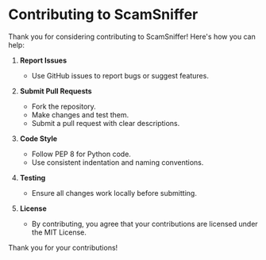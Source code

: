 # Contributing to ScamSniffer

Thank you for considering contributing to ScamSniffer! Here's how you can help:

1. **Report Issues**
   - Use GitHub issues to report bugs or suggest features.

2. **Submit Pull Requests**
   - Fork the repository.
   - Make changes and test them.
   - Submit a pull request with clear descriptions.

3. **Code Style**
   - Follow PEP 8 for Python code.
   - Use consistent indentation and naming conventions.

4. **Testing**
   - Ensure all changes work locally before submitting.

5. **License**
   - By contributing, you agree that your contributions are licensed under the MIT License.

Thank you for your contributions!